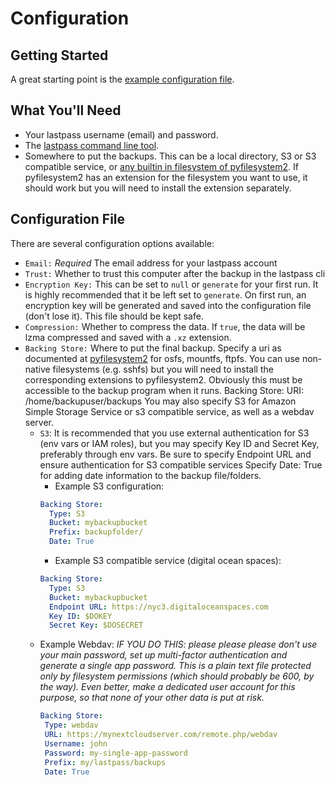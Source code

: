 # Configuration


## Getting Started


A great starting point is the [example configuration
    file](https://github.com/rickh94/lp_backup/blob/master/docs/source/sample-config.yml).


## What You'll Need
 * Your lastpass username (email) and password.
 * The [lastpass command line tool](https://github.com/lastpass/lastpass-cli).
 * Somewhere to put the backups. This can be a local directory, S3 or S3
   compatible service, or [any builtin in filesystem of
   pyfilesystem2](https://docs.pyfilesystem.org/en/latest/builtin.html). If
   pyfilesystem2 has an extension for the filesystem you want to use, it
   should work but you will need to install the extension separately.

## Configuration File
There are several configuration options available:

* ``Email:`` *Required* The email address for your lastpass account
* ``Trust:`` Whether to trust this computer after the backup in the lastpass cli
* ``Encryption Key:`` This can be set to ``null`` or ``generate`` for your first run. It is highly recommended
that it be left set to ``generate``. On first run, an encryption key will be generated and saved into the configuration
file (don't lose it). This file should be kept safe.
* ``Compression:`` Whether to compress the data. If ``true``, the data will be lzma compressed and saved with
a ``.xz`` extension.
* ``Backing Store:`` Where to put the final backup. Specify a uri as documented at
 [pyfilesystem2](http://pyfilesystem2.readthedocs.io/en/latest/builtin.html) for osfs,
 mountfs, ftpfs. You can use non-native filesystems (e.g. sshfs) but you will
 need to install the corresponding extensions to pyfilesystem2. Obviously this
 must be accessible to the backup program when it runs.
 Backing Store:
   URI: /home/backupuser/backups
 You may also specify S3 for Amazon Simple Storage Service or s3 compatible service, as well as a webdav server.
  * ``S3``:  It is recommended that you use external authentication for S3 (env vars or
IAM roles), but you may specify Key ID and Secret Key, preferably through env vars.
Be sure to specify Endpoint URL and ensure authentication for S3 compatible services
Specify Date: True for adding date information to the backup file/folders.
    * Example S3 configuration:
    ```yaml
    Backing Store:
      Type: S3
      Bucket: mybackupbucket
      Prefix: backupfolder/
      Date: True
    ```
    * Example S3 compatible service (digital ocean spaces):
    ```yaml
    Backing Store:
      Type: S3
      Bucket: mybackupbucket
      Endpoint URL: https://nyc3.digitaloceanspaces.com
      Key ID: $DOKEY
      Secret Key: $DOSECRET
     ```
   * Example Webdav:
     *IF YOU DO THIS: please please please don't use your main password, set up multi-factor authentication
     and generate a single app password. This is a plain text file protected only by filesystem permissions
     (which should probably be 600, by the way). Even better, make a dedicated user account for this purpose,
     so that none of your other data is put at risk.*
     ```yaml
     Backing Store:
      Type: webdav
      URL: https://mynextcloudserver.com/remote.php/webdav
      Username: john
      Password: my-single-app-password
      Prefix: my/lastpass/backups
      Date: True
     ```
